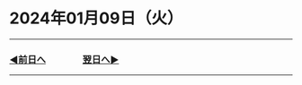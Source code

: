 # 2024年01月09日（火）

---

### [◀️前日へ](https://github.com/yuasys/chatty-journal/blob/main/2024/01/2024-01-08.md)&emsp;&emsp;&emsp;&emsp;[翌日へ▶️](https://github.com/yuasys/chatty-journal/blob/main/2024/01/2024-01-10.md)

---


